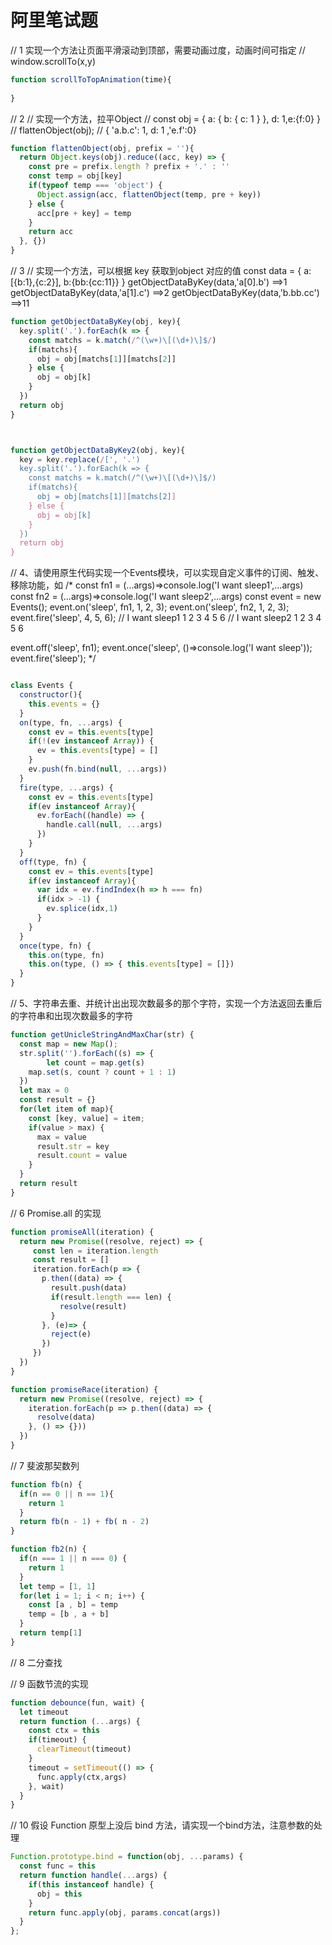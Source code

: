 # 阿里笔试题

// 1 实现一个方法让页面平滑滚动到顶部，需要动画过度，动画时间可指定
// window.scrollTo(x,y)
```js
function scrollToTopAnimation(time){
	
}
```

// 2
// 实现一个方法，拉平Object
// const obj = { a: { b: { c: 1 } }, d: 1,e:{f:0} }
// flattenObject(obj); // { 'a.b.c': 1, d: 1 ,'e.f':0}
```js
function flattenObject(obj, prefix = ''){
  return Object.keys(obj).reduce((acc, key) => {
    const pre = prefix.length ? prefix + '.' : ''
    const temp = obj[key]
    if(typeof temp === 'object') {
      Object.assign(acc, flattenObject(temp, pre + key))
    } else {
      acc[pre + key] = temp
    }
    return acc
  }, {})
}
```

// 3
// 实现一个方法，可以根据 key 获取到object 对应的值
const data = {
    a:[{b:1},{c:2}],
    b:{bb:{cc:11}}
}
getObjectDataByKey(data,'a[0].b') ==>1
getObjectDataByKey(data,'a[1].c') ==>2
getObjectDataByKey(data,'b.bb.cc') ==>11

```js
function getObjectDataByKey(obj, key){
  key.split('.').forEach(k => {
    const matchs = k.match(/^(\w+)\[(\d+)\]$/)
    if(matchs){
      obj = obj[matchs[1]][matchs[2]]
    } else {
      obj = obj[k]
    }
  })
  return obj
}



function getObjectDataByKey2(obj, key){
  key = key.replace(/[', '.')
  key.split('.').forEach(k => {
    const matchs = k.match(/^(\w+)\[(\d+)\]$/)
    if(matchs){
      obj = obj[matchs[1]][matchs[2]]
    } else {
      obj = obj[k]
    }
  })
  return obj
}
```

// 4、请使用原生代码实现一个Events模块，可以实现自定义事件的订阅、触发、移除功能，如
/*
const fn1 = (...args)=>console.log('I want sleep1',...args)
const fn2 = (...args)=>console.log('I want sleep2',...args)
const event = new Events();
event.on('sleep', fn1, 1, 2, 3);
event.on('sleep', fn2, 1, 2, 3);
event.fire('sleep', 4, 5, 6);
// I want sleep1 1 2 3 4 5 6
// I want sleep2 1 2 3 4 5 6

event.off('sleep', fn1);
event.once('sleep', ()=>console.log('I want sleep'));
event.fire('sleep');
*/

```js

class Events {
  constructor(){
    this.events = {}
  }
  on(type, fn, ...args) {
    const ev = this.events[type]
    if(!(ev instanceof Array)) {
      ev = this.events[type] = []
    }
    ev.push(fn.bind(null, ...args))
  }
  fire(type, ...args) {
    const ev = this.events[type] 
    if(ev instanceof Array){
      ev.forEach((handle) => {
        handle.call(null, ...args)
      })
    }
  }
  off(type, fn) {
    const ev = this.events[type] 
    if(ev instanceof Array){
      var idx = ev.findIndex(h => h === fn)
      if(idx > -1) {
        ev.splice(idx,1)
      }
    }
  }
  once(type, fn) {
    this.on(type, fn)
    this.on(type, () => { this.events[type] = []})
  }
}

```
// 5、字符串去重、并统计出出现次数最多的那个字符，实现一个方法返回去重后的字符串和出现次数最多的字符
```js
function getUnicleStringAndMaxChar(str) {
  const map = new Map();
  str.split('').forEach((s) => {
 		let count = map.get(s)
    map.set(s, count ? count + 1 : 1)
  })
  let max = 0
  const result = {}
  for(let item of map){
    const [key, value] = item;
    if(value > max) {
      max = value
      result.str = key
      result.count = value
    }
  }
  return result
}
```

// 6  Promise.all 的实现
```js
function promiseAll(iteration) {
  return new Promise((resolve, reject) => {
     const len = iteration.length
     const result = []
     iteration.forEach(p => {
       p.then((data) => {
         result.push(data)
         if(result.length === len) {
           resolve(result)
         }
       }, (e)=> {
         reject(e)
       })
     })
  })
}

function promiseRace(iteration) {
  return new Promise((resolve, reject) => {
    iteration.forEach(p => p.then((data) => {
      resolve(data)
    }, () => {}))
  })
}
```
// 7 斐波那契数列
```js
function fb(n) {
  if(n == 0 || n == 1){
    return 1
  }
  return fb(n - 1) + fb( n - 2)
}

function fb2(n) {
  if(n === 1 || n === 0) {
    return 1
  }
  let temp = [1, 1]
  for(let i = 1; i < n; i++) {
    const [a , b] = temp
    temp = [b , a + b]
  }
  return temp[1]
}
```

// 8 二分查找

// 9 函数节流的实现
```js
function debounce(fun, wait) {
  let timeout
  return function (...args) {
    const ctx = this
    if(timeout) {
      clearTimeout(timeout)
    }
    timeout = setTimeout(() => {
      func.apply(ctx,args)
    }, wait) 
  }
}

```
// 10 假设 Function 原型上没后 bind 方法，请实现一个bind方法，注意参数的处理
```js
Function.prototype.bind = function(obj, ...params) {
  const func = this
  return function handle(...args) {
    if(this instanceof handle) {
      obj = this
    }
    return func.apply(obj, params.concat(args))
  }
};

```


